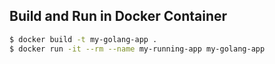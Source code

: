 ## Build and Run in Docker Container

```sh
$ docker build -t my-golang-app .
$ docker run -it --rm --name my-running-app my-golang-app
```
